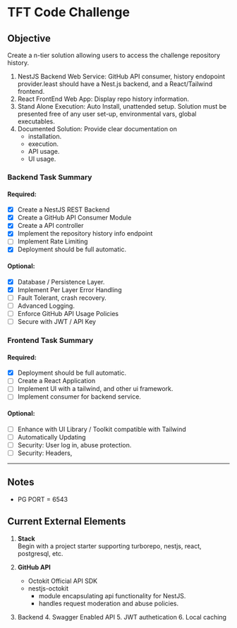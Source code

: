 # TFT Code Challenge

## Objective
Create a n-tier solution allowing users to access the challenge repository history.
1. NestJS Backend Web Service: GitHub API consumer, history endopoint provider.least should have a Nest.js backend, and a React/Tailwind frontend.
2. React FrontEnd Web App: Display repo history information.
3. Stand Alone Execution: Auto Install, unattended setup. Solution must be presented free of any user set-up, environmental vars, global executables.
4. Documented Solution: Provide clear documentation on 
   - installation. 
   - execution. 
   - API usage. 
   - UI usage.


### Backend Task Summary
#### Required:
* [x]  Create a NestJS REST Backend
* [x]  Create a GitHub API Consumer Module
* [x]  Create a API controller
* [x]  Implement the repository history info endpoint
* [ ]  Implement Rate Limiting
* [x]  Deployment should be full automatic.

#### Optional:
* [x]  Database / Persistence Layer.
* [x]  Implement Per Layer Error Handling
* [ ]  Fault Tolerant, crash recovery.
* [ ]  Advanced Logging.
* [ ]  Enforce GitHub API Usage Policies
* [ ]  Secure with JWT / API Key

### Frontend Task Summary
#### Required:
* [x]  Deployment should be full automatic.
* [ ]  Create a React Application
* [ ]  Implement UI with a tailwind, and other ui framework.
* [ ]  Implement consumer for backend service.

#### Optional:
* [ ]  Enhance with UI Library / Toolkit compatible with Tailwind
* [ ]  Automatically Updating
* [ ]  Security: User log in, abuse protection.
* [ ]  Security: Headers, 

----
## Notes
- PG PORT = 6543
## Current External Elements

1. **Stack**  
   Begin with a project starter supporting turborepo, nestjs, react, postgresql, etc.  

2. **GitHub API**
   - Octokit Official API SDK 
   - nestjs-octokit 
     - module encapsulating api functionality for NestJS.
     - handles request moderation and abuse policies.

3. Backend 
   4. Swagger Enabled API
   5. JWT authetication
   6. Local caching
